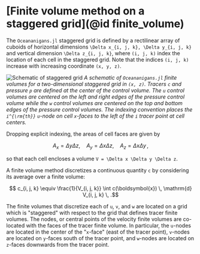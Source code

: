 # [Finite volume method on a staggered grid](@id finite_volume)

The `Oceananigans.jl` staggered grid is defined by a rectilinear array of cuboids of horizontal dimensions
``\Delta x_{i, j, k}, \Delta y_{i, j, k}`` and vertical dimension
``\Delta z_{i, j, k}``, where ``(i, j, k)`` index the location of each cell in the staggered grid.
Note that the indices ``(i, j, k)`` increase with increasing coordinate ``(x, y, z)``.

![Schematic of staggered grid](../assets/staggered_grid.png)
*A schematic of `Oceananigans.jl` finite volumes for a two-dimensional staggered grid in ``(x, z)``.
Tracers ``c`` and pressure ``p`` are defined at the center of the control volume. The ``u`` control volumes are
centered on the left and right edges of the pressure control volume while the ``w`` control volumes are centered
on the top and bottom edges of the pressure control volumes. The indexing convention places the ``i^{\rm{th}}``
``u``-node on cell ``x``-faces to the left of the ``i`` tracer point at cell centers.*

Dropping explicit indexing, the areas of cell faces are given by
```math
    A_x = \Delta y \Delta z, \quad A_y = \Delta x \Delta z, \quad A_z = \Delta x \Delta y \, ,
```
so that each cell encloses a volume ``V = \Delta x \Delta y \Delta z``.

A finite volume method discretizes a continuous quantity ``c`` by considering its average over a finite volume:
```math
    c_{i, j, k} \equiv \frac{1}{V_{i, j, k}} \int c(\boldsymbol{x}) \, \mathrm{d} V_{i, j, k} \, .
```
The finite volumes that discretize each of ``u``, ``v``, and ``w`` are located on a grid which is "staggered"
with respect to the grid that defines tracer finite volumes.
The nodes, or central points of the velocity finite volumes are co-located with the faces of the tracer
finite volume.
In particular, the ``u``-nodes are located in the center of the "``x``-face" (east of the tracer point),
``v``-nodes are located on ``y``-faces south of the tracer point, and ``w``-nodes are located on
``z``-faces downwards from the tracer point.

